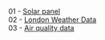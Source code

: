 01 - [Solar panel](https://www.kaggle.com/datasets/fvcoppen/solarpanelspower/data) <br>
02 - [London Weather Data](https://www.kaggle.com/datasets/emmanuelfwerr/london-weather-data) <br>
03 - [Air quality data](https://www.kaggle.com/datasets/fedesoriano/air-quality-data-set)
